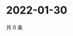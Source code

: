 # 2022-01-30

共 0 条

<!-- BEGIN WEIBO -->
<!-- 最后更新时间 Sun Jan 30 2022 12:13:59 GMT+0800 (China Standard Time) -->

<!-- END WEIBO -->
